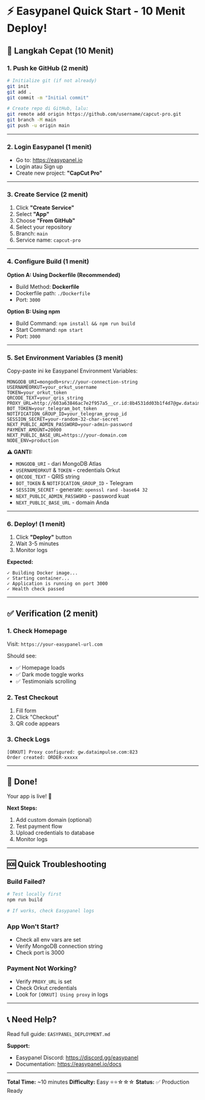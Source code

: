 # ⚡ Easypanel Quick Start - 10 Menit Deploy!

## 🎯 Langkah Cepat (10 Menit)

### **1. Push ke GitHub** (2 menit)

```bash
# Initialize git (if not already)
git init
git add .
git commit -m "Initial commit"

# Create repo di GitHub, lalu:
git remote add origin https://github.com/username/capcut-pro.git
git branch -M main
git push -u origin main
```

---

### **2. Login Easypanel** (1 menit)

- Go to: https://easypanel.io
- Login atau Sign up
- Create new project: **"CapCut Pro"**

---

### **3. Create Service** (2 menit)

1. Click **"Create Service"**
2. Select **"App"**
3. Choose **"From GitHub"**
4. Select your repository
5. Branch: `main`
6. Service name: `capcut-pro`

---

### **4. Configure Build** (1 menit)

**Option A: Using Dockerfile (Recommended)**
- Build Method: **Dockerfile**
- Dockerfile path: `./Dockerfile`
- Port: `3000`

**Option B: Using npm**
- Build Command: `npm install && npm run build`
- Start Command: `npm start`
- Port: `3000`

---

### **5. Set Environment Variables** (3 menit)

Copy-paste ini ke Easypanel Environment Variables:

```env
MONGODB_URI=mongodb+srv://your-connection-string
USERNAMEORKUT=your_orkut_username
TOKEN=your_orkut_token
QRCODE_TEXT=your_qris_string
PROXY_URL=http://603a63846ac7e2f957a5__cr.id:8b4531dd03b1f4d7@gw.dataimpulse.com:823
BOT_TOKEN=your_telegram_bot_token
NOTIFICATION_GROUP_ID=your_telegram_group_id
SESSION_SECRET=your-random-32-char-secret
NEXT_PUBLIC_ADMIN_PASSWORD=your-admin-password
PAYMENT_AMOUNT=20000
NEXT_PUBLIC_BASE_URL=https://your-domain.com
NODE_ENV=production
```

**⚠️ GANTI:**
- `MONGODB_URI` - dari MongoDB Atlas
- `USERNAMEORKUT` & `TOKEN` - credentials Orkut
- `QRCODE_TEXT` - QRIS string
- `BOT_TOKEN` & `NOTIFICATION_GROUP_ID` - Telegram
- `SESSION_SECRET` - generate: `openssl rand -base64 32`
- `NEXT_PUBLIC_ADMIN_PASSWORD` - password kuat
- `NEXT_PUBLIC_BASE_URL` - domain Anda

---

### **6. Deploy!** (1 menit)

1. Click **"Deploy"** button
2. Wait 3-5 minutes
3. Monitor logs

**Expected:**
```
✓ Building Docker image...
✓ Starting container...
✓ Application is running on port 3000
✓ Health check passed
```

---

## ✅ Verification (2 menit)

### **1. Check Homepage**
Visit: `https://your-easypanel-url.com`

Should see:
- ✅ Homepage loads
- ✅ Dark mode toggle works
- ✅ Testimonials scrolling

### **2. Test Checkout**
1. Fill form
2. Click "Checkout"
3. QR code appears

### **3. Check Logs**
```
[ORKUT] Proxy configured: gw.dataimpulse.com:823
Order created: ORDER-xxxxx
```

---

## 🎉 Done!

Your app is live! 🚀

**Next Steps:**
1. Add custom domain (optional)
2. Test payment flow
3. Upload credentials to database
4. Monitor logs

---

## 🆘 Quick Troubleshooting

### Build Failed?
```bash
# Test locally first
npm run build

# If works, check Easypanel logs
```

### App Won't Start?
- Check all env vars are set
- Verify MongoDB connection string
- Check port is 3000

### Payment Not Working?
- Verify `PROXY_URL` is set
- Check Orkut credentials
- Look for `[ORKUT] Using proxy` in logs

---

## 📞 Need Help?

Read full guide: `EASYPANEL_DEPLOYMENT.md`

**Support:**
- Easypanel Discord: https://discord.gg/easypanel
- Documentation: https://easypanel.io/docs

---

**Total Time:** ~10 minutes
**Difficulty:** Easy ⭐⭐☆☆☆
**Status:** ✅ Production Ready
